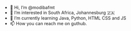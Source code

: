 - 👋 Hi, I’m @modibafmt
- 👀 I’m interested in South Africa, Johannesburg 🇿🇦 
- 🌱 I’m currently learning Java, Python, HTML CSS and JS
- 📫 How you can reach me on guthub. 

<!---
modibafmt/modibafmt is a ✨ special ✨ repository because its `README.md` (this file) appears on your GitHub profile.
You can click the Preview link to take a look at your changes.
--->
